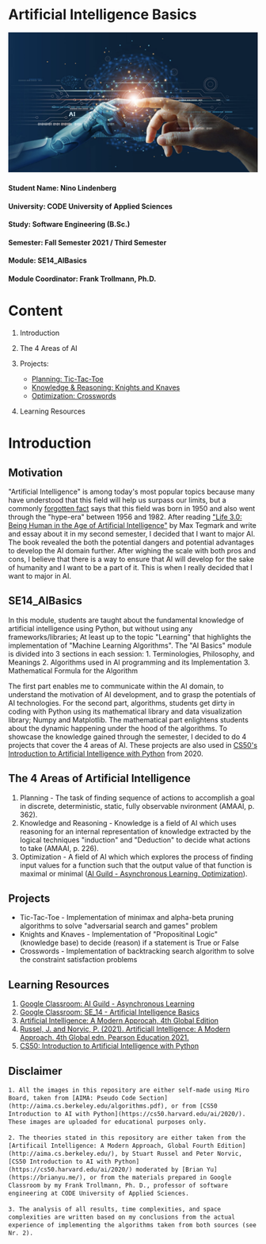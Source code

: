# Artificial Intelligence Basics

![AI Basics](Assets/banner/AIBasics.png)

#### Student Name: Nino Lindenberg
#### University: CODE University of Applied Sciences
#### Study: Software Engineering (B.Sc.)
#### Semester: Fall Semester 2021 / Third Semester
#### Module: SE14_AIBasics
#### Module Coordinator: Frank Trollmann, Ph.D.

# Content

1. Introduction
2. The 4 Areas of AI
3. Projects:

    - [Planning: Tic-Tac-Toe](https://github.com/Artificial-Ninoligence/SE14_AI-Basics/tree/main/01_Planning)
    - [Knowledge & Reasoning: Knights and Knaves](https://github.com/Artificial-Ninoligence/SE14_AI-Basics/tree/main/02_Knowledge%26Reasoning)
    - [Optimization: Crosswords](https://github.com/Artificial-Ninoligence/SE14_AI-Basics/tree/main/03_Optimization)

4. Learning Resources

# Introduction

## Motivation
"Artificial Intelligence" is among today's most popular topics because many have understood that this field will help us surpass our limits, but a commonly [forgotten fact](https://www.kdnuggets.com/2018/02/birth-ai-first-hype-cycle.html#:~:text=While%20artificial%20intelligence%20(AI)%20is,cycle%20between%201956%20and%201982.) says that this field was born in 1950 and also went through the "hype-era" between 1956 and 1982. After reading ["Life 3.0: Being Human in the Age of Artificial Intelligence"](https://en.wikipedia.org/wiki/Life_3.0) by Max Tegmark and write and essay about it in my second semester, I decided that I want to major AI. The book revealed the both the potential dangers and potential advantages to develop the AI domain further. After wighing the scale with both pros and cons, I believe that there is a way to ensure that AI will develop for the sake of humanity and I want to be a part of it. This is when I really decided that I want to major in AI.

## SE14_AIBasics
In this module, students are taught about the fundamental knowledge of artificial intelligence using Python, but without using any frameworks/libraries; At least up to the topic "Learning" that highlights the implementation of "Machine Learning Algorithms". The "AI Basics" module is divided into 3 sections in each session:
    1. Terminologies, Philosophy, and Meanings
    2. Algorithms used in AI programming and its Implementation
    3. Mathematical Formula for the Algorithm

The first part enables me to communicate within the AI domain, to understand the motivation of AI development, and to grasp the potentials of AI technologies. For the second part, algorithms, students get dirty in coding with Python using its mathematical library and data visualization library; Numpy and Matplotlib. The mathematical part enlightens students about the dynamic happening under the hood of the algorithms. To showcase the knowledge gained through the semester, I decided to do 4 projects that cover the 4 areas of AI. These projects are also used in [CS50's Introduction to Artificial Intelligence with Python](https://cs50.harvard.edu/ai/2020/) from 2020.

## The 4 Areas of Artificial Intelligence

1. Planning - The task of finding sequence of actions to accomplish a goal in discrete, deterministic, static, fully observable nvironment (AMAAI, p. 362).
2. Knowledge and Reasoning - Knowledge is a field of AI which uses reasoning for an internal representation of knowledge extracted by the logical techniques "induction" and "Deduction" to decide what actions to take (AMAAI, p. 226).
3. Optimization - A field of AI which which explores the process of finding input values for a function such that the output value of that function is maximal or minimal ([AI Guild - Asynchronous Learning, Optimization](https://classroom.google.com/u/0/w/MTIxNDc0NDk4NDY4/tc/MzM4MjgyOTc1NDFa)).

## Projects

- Tic-Tac-Toe - Implementation of minimax and alpha-beta pruning algorithms to solve "adversarial search and games" problem
- Knights and Knaves - Implementation of "Propositinal Logic" (knowledge base) to decide (reason) if a statement is True or False
- Crosswords - Implementation of backtracking search algorithm to solve the constraint satisfaction problems

## Learning Resources
1. [Google Classroom: AI Guild - Asynchronous Learning](https://classroom.google.com/u/0/c/MTIxNDc0NDk4NDY4)
2. [Google Classroom: SE_14 - Artificial Intelligence Basics](https://classroom.google.com/u/0/c/MzA1Mzk0ODY0MTI3)
3. [Artificial Intelligence: A Modern Approcah, 4th Global Edition](http://aima.cs.berkeley.edu/global-index.html)
4. [Russel, J. and Norvic, P. (2021). Artificiall Intelligence: A Modern Approach. 4th Global edn. Pearson Education 2021.](https://www.amazon.de/Artificial-Intelligence-Modern-Approach-Global/dp/1292401133/ref=asc_df_1292401133/?tag=googshopde-21&linkCode=df0&hvadid=500783497845&hvpos=&hvnetw=g&hvrand=15265746337720976469&hvpone=&hvptwo=&hvqmt=&hvdev=c&hvdvcmdl=&hvlocint=&hvlocphy=9043086&hvtargid=pla-1219002048885&psc=1&th=1&psc=1)
5. [CS50: Introduction to Artificial Intelligence with Python](https://cs50.harvard.edu/ai/2020/)

## Disclaimer

    1. All the images in this repository are either self-made using Miro Board, taken from [AIMA: Pseudo Code Section](http://aima.cs.berkeley.edu/algorithms.pdf), or from [CS50 Introduction to AI with Python](https://cs50.harvard.edu/ai/2020/). These images are uploaded for educational purposes only.

    2. The theories stated in this repository are either taken from the [Artificail Intelligence: A Modern Approach, Global Fourth Edition](http://aima.cs.berkeley.edu/), by Stuart Russel and Peter Norvic, [CS50 Introduction to AI with Python](https://cs50.harvard.edu/ai/2020/) moderated by [Brian Yu](https://brianyu.me/), or from the materials prepared in Google Classroom by my Frank Trollmann, Ph. D., professor of software engineering at CODE University of Applied Sciences.

    3. The analysis of all results, time complexities, and space complexities are written based on my conclusions from the actual experience of implementing the algorithms taken from both sources (see Nr. 2).
